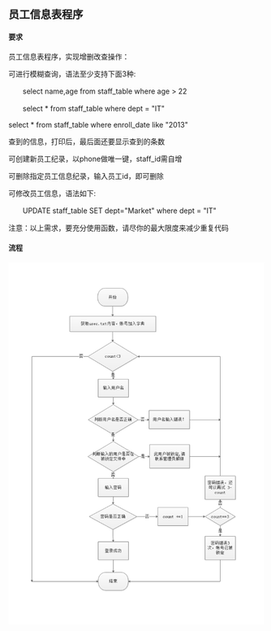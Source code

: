 员工信息表程序
---
#### 要求
员工信息表程序，实现增删改查操作：



可进行模糊查询，语法至少支持下面3种:

　　select name,age from staff_table where age > 22

　　select  * from staff_table where dept = "IT"

select  * from staff_table where enroll_date like "2013"

查到的信息，打印后，最后面还要显示查到的条数

可创建新员工纪录，以phone做唯一键，staff_id需自增

可删除指定员工信息纪录，输入员工id，即可删除

可修改员工信息，语法如下:

　　UPDATE staff_table SET dept="Market" where dept = "IT"

注意：以上需求，要充分使用函数，请尽你的最大限度来减少重复代码

#### 流程

![image](https://github.com/TheSmurfs/Githubphotos/blob/master/%E6%B5%81%E7%A8%8B%E5%9B%BE/%E6%A8%A1%E6%8B%9F%E7%99%BB%E9%99%86.png?raw=true)